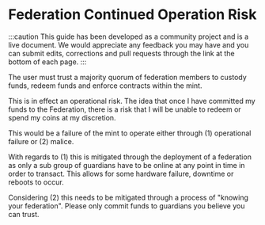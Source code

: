 # Federation Continued Operation Risk

:::caution
This guide has been developed as a community project and is a live document. We would appreciate any feedback you may have and you can submit edits, corrections and pull requests through the link at the bottom of each page.
:::

The user must trust a majority quorum of federation members to custody funds, redeem funds and enforce contracts within the mint.  

This is in effect an operational risk.  The idea that once I have committed my funds to the Federation, there is a risk that I will be unable to redeem or spend my coins at my discretion. 

This would be a failure of the mint to operate either through (1) operational failure or (2) 
malice.

With regards to (1) this is mitigated through the deployment of a federation as only a sub group of guardians have to be online at any point in time in order to transact. This allows for some hardware failure, downtime or reboots to occur. 

Considering (2) this needs to be mitigated through a process of "knowing your federation". Please only commit funds to guardians you believe you can trust. 